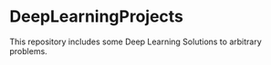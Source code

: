 # DeepLearningProjects
This repository includes some Deep Learning Solutions to arbitrary problems.

